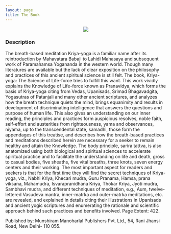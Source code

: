 ```yaml
---
layout: page
title: The Book
---
```


<center><img src="/assets/img/thebook.jpg"></center>

### Description

The breath-based meditation Kriya-yoga is a familiar name after its reintroduction by Mahavatara Babaji to Lahidi Mahasaya and subsequent work of Paramahamsa Yogananda in the western world. Though many literatures are available but the lack of clear exposition on the philosophy and practices of this ancient spiritual science is still felt. The book, Kriya-yoga: The Science of Life-force tries to fulfill this want. This work vividly explains the Knowledge of Life-force known as Pranavidya, which forms the basis of Kriya-yoga citing from Vedas, Upanisads, Srimad Bhagavadgita, Yogasutras of Patanjali and many other ancient scriptures, and analyzes how the breath technique quiets the mind, brings equanimity and results in development of discriminating intelligence that answers the questions and purpose of human life. This also gives an understanding on our inner reading, the principles and practices form auspicious resolves, noble faith, self-effort and austerities from righteousness, yama and observances, niyama, up to the transcendental state, samadhi, those form the appendages of this treatise, and describes how the breath-based practices and meditations described herein are necessary for a seeker to remain healthy and attain the Knowledge. The body principle, sarira tattva, is also anatomized using both biological and spiritual sciences to accelerate spiritual practice and to facilitate the understanding on life and death, gross to casual bodies, five sheaths, five vital breaths, three knots, seven energy centers and their working. The most important aspect for readers and seekers is that for the first time they will find the secret techniques of Kriya-yoga, viz., Nabhi Kriya, Khecari mudra, Guru Pranama, Hamsa, prana viksana, Mahamudra, Isvarapranidhana Kriya, Thokar Kriya, Jyoti mudra, Sambhavi mudra, and different techniques of meditation, e.g., Aum, twelve-lettered Vasudeva mantra, inner-matrka and outer-matrka meditations, etc. are revealed, and explained in details citing their illustrations in Upanisads and ancient yogic scriptures and enumerating the rationale and scientific approach behind such practices and benefits involved. Page Extent: 422.

Published by: Munshiram Manoharlal Publishers Pvt. Ltd., 54, Rani Jhansi Road, New Delhi- 110 055.
